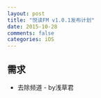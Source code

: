 ```yaml
---
layout: post
title: "悦读FM v1.0.1发布计划"
date: 2015-10-28
comments: false
categories: iOS
---
```


## 需求
* 去除频道 - by浅草君